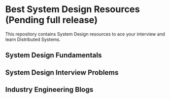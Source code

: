 # Best System Design Resources (Pending full release)

This repository contains System Design resources to ace your interview and learn Distributed Systems.

## System Design Fundamentals

## System Design Interview Problems

## Industry Engineering Blogs 
